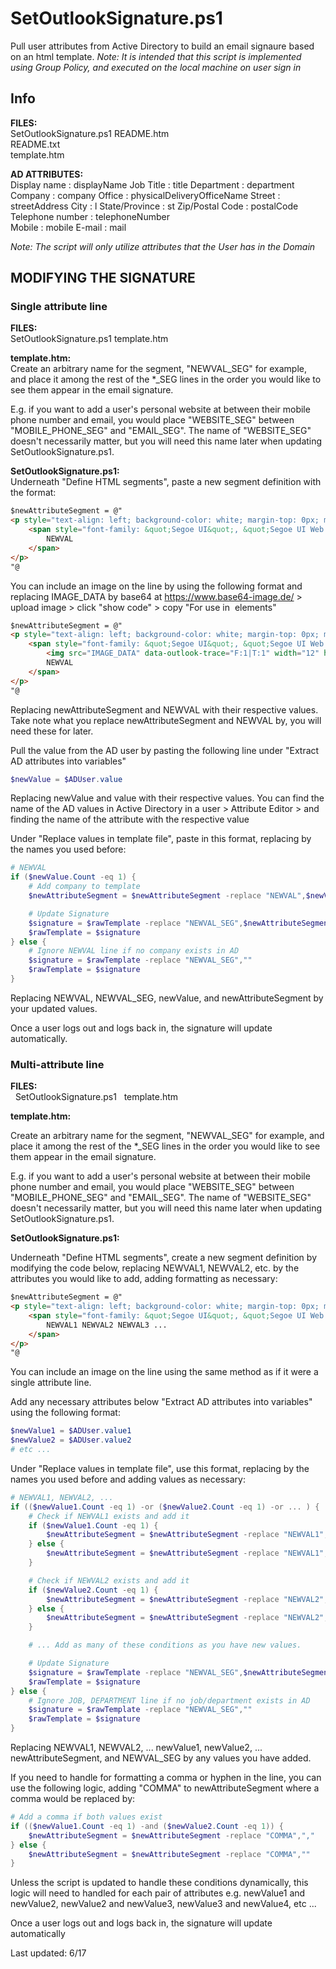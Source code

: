 
# SetOutlookSignature.ps1

Pull user attributes from Active Directory to build an email signaure based on an html template.
*Note: It is intended that this script is implemented using Group Policy, and executed on the local machine on user sign in*

## Info

**FILES:** <br>
SetOutlookSignature.ps1 
README.htm              
README.txt              
template.htm                    

**AD ATTRIBUTES:** <br>
Display name      : displayName
Job Title         : title
Department        : department
Company           : company
Office            : physicalDeliveryOfficeName
Street            : streetAddress
City              : l
State/Province    : st
Zip/Postal Code   : postalCode      
Telephone number  : telephoneNumber  
Mobile            : mobile
E-mail            : mail

*Note: The script will only utilize attributes that the User has in the Domain*
## MODIFYING THE SIGNATURE
### Single attribute line

**FILES:** <br>
SetOutlookSignature.ps1
template.htm  

**template.htm:** <br>
Create an arbitrary name for the segment, "NEWVAL_SEG" for example,   
and place it among the rest of the *_SEG lines in the order you would
like to see them appear in the email signature.

E.g. if you want to add a user's personal website at between their mobile
phone number and email, you would place "WEBSITE_SEG" between "MOBILE_PHONE_SEG"
and "EMAIL_SEG". The name of "WEBSITE_SEG" doesn't necessarily matter, but you will
need this name later when updating SetOutlookSignature.ps1.

**SetOutlookSignature.ps1:** <br>
Underneath "Define HTML segments", paste a new segment definition with the format:
```html
$newAttributeSegment = @"
<p style="text-align: left; background-color: white; margin-top: 0px; margin-bottom: 3pt;">
	<span style="font-family: &quot;Segoe UI&quot;, &quot;Segoe UI Web (West European)&quot;, &quot;Segoe UI&quot;, -apple-system, BlinkMacSystemFont, Roboto, &quot;Helvetica Neue&quot;, sans-serif; font-size: 9pt; color: rgb(53, 123, 20);">
		NEWVAL
	</span>
</p>
"@
```

You can include an image on the line by using the following format and replacing IMAGE_DATA by base64 at 
https://www.base64-image.de/ > upload image > click "show code" > copy "For use in <img> elements"
```html
$newAttributeSegment = @"
<p style="text-align: left; background-color: white; margin-top: 0px; margin-bottom: 3pt;">
	<span style="font-family: &quot;Segoe UI&quot;, &quot;Segoe UI Web (West European)&quot;, &quot;Segoe UI&quot;, -apple-system, BlinkMacSystemFont, Roboto, &quot;Helvetica Neue&quot;, sans-serif; font-size: 9pt; color: rgb(53, 123, 20);">
		<img src="IMAGE_DATA" data-outlook-trace="F:1|T:1" width="12" height="12" style="width: 9.72pt; height: 9.72pt; min-width: auto; min-height: auto; margin: 0px; vertical-align: top;">
		NEWVAL
	</span>
</p>
"@
```

Replacing newAttributeSegment and NEWVAL with their respective values. 
Take note what you replace newAttributeSegment and NEWVAL by, you will need these for later.

Pull the value from the AD user by pasting the following line under "Extract AD attributes into variables"

```ps1
$newValue = $ADUser.value
```

Replacing newValue and value with their respective values. You can find the name of the AD values in 
Active Directory in a user > Attribute Editor > and finding the name of the attribute with the respective value

Under "Replace values in template file", paste in this format, replacing by the names you used before:
```ps1
# NEWVAL
if ($newValue.Count -eq 1) {
	# Add company to template
	$newAttributeSegment = $newAttributeSegment -replace "NEWVAL",$newValue

	# Update Signature
	$signature = $rawTemplate -replace "NEWVAL_SEG",$newAttributeSegment
	$rawTemplate = $signature
} else {
	# Ignore NEWVAL line if no company exists in AD
	$signature = $rawTemplate -replace "NEWVAL_SEG",""
	$rawTemplate = $signature
}
```

Replacing NEWVAL, NEWVAL_SEG, newValue, and newAttributeSegment by your updated values.

Once a user logs out and logs back in, the signature will update automatically.

### Multi-attribute line

**FILES:** <br>
&nbsp;&nbsp;SetOutlookSignature.ps1
&nbsp;&nbsp;template.htm

**template.htm:** <br>

Create an arbitrary name for the segment, "NEWVAL_SEG" for example,
and place it among the rest of the *_SEG lines in the order you would
like to see them appear in the email signature.

E.g. if you want to add a user's personal website at between their mobile
phone number and email, you would place "WEBSITE_SEG" between "MOBILE_PHONE_SEG"
and "EMAIL_SEG". The name of "WEBSITE_SEG" doesn't necessarily matter, but you will
need this name later when updating SetOutlookSignature.ps1.

**SetOutlookSignature.ps1:** <br>

Underneath "Define HTML segments", create a new segment definition by modifying the code below,
replacing NEWVAL1, NEWVAL2, etc. by the attributes you would like to add, adding formatting as necessary:
```html
$newAttributeSegment = @"
<p style="text-align: left; background-color: white; margin-top: 0px; margin-bottom: 3pt;">
	<span style="font-family: &quot;Segoe UI&quot;, &quot;Segoe UI Web (West European)&quot;, &quot;Segoe UI&quot;, -apple-system, BlinkMacSystemFont, Roboto, &quot;Helvetica Neue&quot;, sans-serif; font-size: 9pt; color: rgb(53, 123, 20);">
		NEWVAL1 NEWVAL2 NEWVAL3 ...
	</span>
</p>
"@
```

You can include an image on the line using the same method as if it were a single attribute line. 

Add any necessary attributes below "Extract AD attributes into variables" using the following format:

```ps1
$newValue1 = $ADUser.value1
$newValue2 = $ADUser.value2
# etc ...
```

Under "Replace values in template file", use this format, replacing by the names you used before and adding 
values as necessary:
```ps1
# NEWVAL1, NEWVAL2, ...
if (($newValue1.Count -eq 1) -or ($newValue2.Count -eq 1) -or ... ) {
	# Check if NEWVAL1 exists and add it
	if ($newValue1.Count -eq 1) {
		$newAttributeSegment = $newAttributeSegment -replace "NEWVAL1",$newval1
	} else {
		$newAttributeSegment = $newAttributeSegment -replace "NEWVAL1",""
	}

	# Check if NEWVAL2 exists and add it
	if ($newValue2.Count -eq 1) {
		$newAttributeSegment = $newAttributeSegment -replace "NEWVAL2",$newval2
	} else {
		$newAttributeSegment = $newAttributeSegment -replace "NEWVAL2",""
	}

	# ... Add as many of these conditions as you have new values. 

	# Update Signature
	$signature = $rawTemplate -replace "NEWVAL_SEG",$newAttributeSegment
	$rawTemplate = $signature
} else {
	# Ignore JOB, DEPARTMENT line if no job/department exists in AD
	$signature = $rawTemplate -replace "NEWVAL_SEG",""
	$rawTemplate = $signature
}
```
Replacing NEWVAL1, NEWVAL2, ... newValue1, newValue2, ... newAttributeSegment, and NEWVAL_SEG 
by any values you have added.

If you need to handle for formatting a comma or hyphen in the line, you can use the following logic,
adding "COMMA" to newAttributeSegment where a comma would be replaced by:
```ps1
# Add a comma if both values exist
if (($newValue1.Count -eq 1) -and ($newValue2.Count -eq 1)) {
	$newAttributeSegment = $newAttributeSegment -replace "COMMA",","
} else {
	$newAttributeSegment = $newAttributeSegment -replace "COMMA",""
}
```
Unless the script is updated to handle these conditions dynamically, this logic will
need to handled for each pair of attributes 
e.g. newValue1 and newValue2, newValue2 and newValue3, newValue3 and newValue4, etc ...

Once a user logs out and logs back in, the signature will update automatically

Last updated: 6/17

